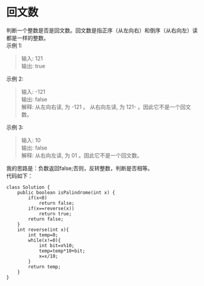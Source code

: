 # 回文数
判断一个整数是否是回文数。回文数是指正序（从左向右）和倒序（从右向左）读都是一样的整数。  
示例 1:  
> 输入: 121  
输出: true  

示例 2:

> 输入: -121  
输出: false  
解释: 从左向右读, 为 -121 。 从右向左读, 为 121- 。因此它不是一个回文数。  

示例 3:  
> 输入: 10  
输出: false  
解释: 从右向左读, 为 01 。因此它不是一个回文数。  

我的思路是：负数返回false;否则，反转整数，判断是否相等。  
代码如下：  
```
class Solution {
    public boolean isPalindrome(int x) {
        if(x<0)
            return false;
        if(x==reverse(x))
            return true;
        return false;
    }
    int reverse(int x){
        int temp=0;
        while(x!=0){
            int bit=x%10;
            temp=temp*10+bit;
            x=x/10;
        }
        return temp;
    }
}
```